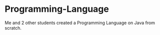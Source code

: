 # Programming-Language
Me and 2 other students created a Programming Language on Java from scratch.


